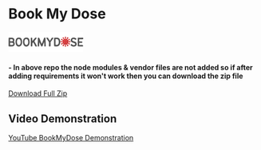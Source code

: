 # Book My Dose

<img src="https://raw.githubusercontent.com/bhargav-joshi/bookmydose/main/public/assets/img/logo.png" width="150px">

#### - In above repo the node modules & vendor files are not added so if after adding requirements it won't work then you can download the zip file

<a href="https://drive.google.com/file/d/1Ndsnahtj8n6JAOygBf8JPReWCs67ubsR/view?usp=sharing">Download Full Zip</a>

## Video Demonstration

[YouTube BookMyDose Demonstration](https://youtu.be/pED-81cGhz4)
